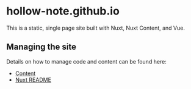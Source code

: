 # hollow-note.github.io

This is a static, single page site built with Nuxt, Nuxt Content, and Vue. 

## Managing the site
Details on how to manage code and content can be found here: 
- [Content](/site-info/content.md)
- [Nuxt README](site-info/nuxt.md)
